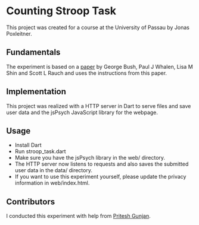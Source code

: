 # Counting Stroop Task

This project was created for a course at the University of Passau by Jonas Poxleitner.

## Fundamentals
The experiment is based on a [paper](https://www.researchgate.net/publication/6416195_The_counting_Stroop_A_cognitive_interference_task) by George Bush, Paul J Whalen, Lisa M Shin and Scott L Rauch and uses the instructions from this paper.

## Implementation
This project was realized with a HTTP server in Dart to serve files and save user data and the jsPsych JavaScript library for the webpage.

## Usage
- Install Dart
- Run stroop_task.dart
- Make sure you have the jsPsych library in the web/ directory.
- The HTTP server now listens to requests and also saves the submitted user data in the data/ directory.
- If you want to use this experiment yourself, please update the privacy information in web/index.html.

## Contributors
I conducted this experiment with help from [Pritesh Gunjan](https://github.com/pritesh001).
